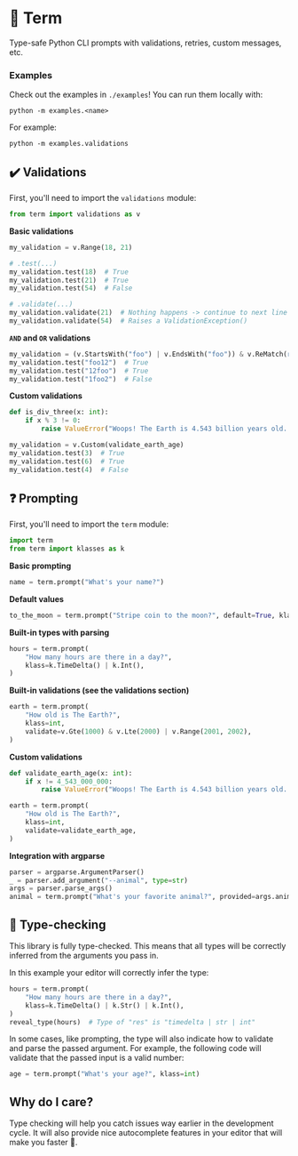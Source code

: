 # 🦄 Term

Type-safe Python CLI prompts with validations, retries, custom messages, etc.

### Examples

Check out the examples in `./examples`! You can run them locally with:

```
python -m examples.<name>
```

For example:
```
python -m examples.validations
```


## ✔️ Validations

First, you'll need to import the `validations` module:
```python
from term import validations as v
```

**Basic validations**
```python
my_validation = v.Range(18, 21)

# .test(...)
my_validation.test(18)  # True
my_validation.test(21)  # True
my_validation.test(54)  # False

# .validate(...)
my_validation.validate(21)  # Nothing happens -> continue to next line
my_validation.validate(54)  # Raises a ValidationException()
```

**`AND` and `OR` validations**
```python
my_validation = (v.StartsWith("foo") | v.EndsWith("foo")) & v.ReMatch(r"^[a-z]*$")
my_validation.test("foo12")  # True
my_validation.test("12foo")  # True
my_validation.test("1foo2")  # False
```

**Custom validations**
```python
def is_div_three(x: int):
    if x % 3 != 0:
        raise ValueError("Woops! The Earth is 4.543 billion years old. (Try 4543000000)")

my_validation = v.Custom(validate_earth_age)
my_validation.test(3)  # True
my_validation.test(6)  # True
my_validation.test(4)  # False
```

## ❓ Prompting

First, you'll need to import the `term` module:
```python
import term
from term import klasses as k
```

**Basic prompting**
```python
name = term.prompt("What's your name?")
```

**Default values**
```python
to_the_moon = term.prompt("Stripe coin to the moon?", default=True, klass=bool)
```

**Built-in types with parsing**
```python
hours = term.prompt(
    "How many hours are there in a day?",
    klass=k.TimeDelta() | k.Int(),
)
```

**Built-in validations (see the validations section)**
```python
earth = term.prompt(
    "How old is The Earth?",
    klass=int,
    validate=v.Gte(1000) & v.Lte(2000) | v.Range(2001, 2002),
)
```

**Custom validations**
```python
def validate_earth_age(x: int):
    if x != 4_543_000_000:
        raise ValueError("Woops! The Earth is 4.543 billion years old. (Try 4543000000)")

earth = term.prompt(
    "How old is The Earth?",
    klass=int,
    validate=validate_earth_age,
)
```

**Integration with argparse**
```python
parser = argparse.ArgumentParser()
_ = parser.add_argument("--animal", type=str)
args = parser.parse_args()
animal = term.prompt("What's your favorite animal?", provided=args.animal)
```

## 🐍 Type-checking

This library is fully type-checked. This means that all types will be correctly inferred
from the arguments you pass in.

In this example your editor will correctly infer the type:
```python
hours = term.prompt(
    "How many hours are there in a day?",
    klass=k.TimeDelta() | k.Str() | k.Int(),
)
reveal_type(hours)  # Type of "res" is "timedelta | str | int"
```

In some cases, like prompting, the type will also indicate how to validate and parse the passed argument.
For example, the following code will validate that the passed input is a valid number:
```python
age = term.prompt("What's your age?", klass=int)
```


## Why do I care?

Type checking will help you catch issues way earlier in the development cycle. It will also
provide nice autocomplete features in your editor that will make you faster 󱐋.

